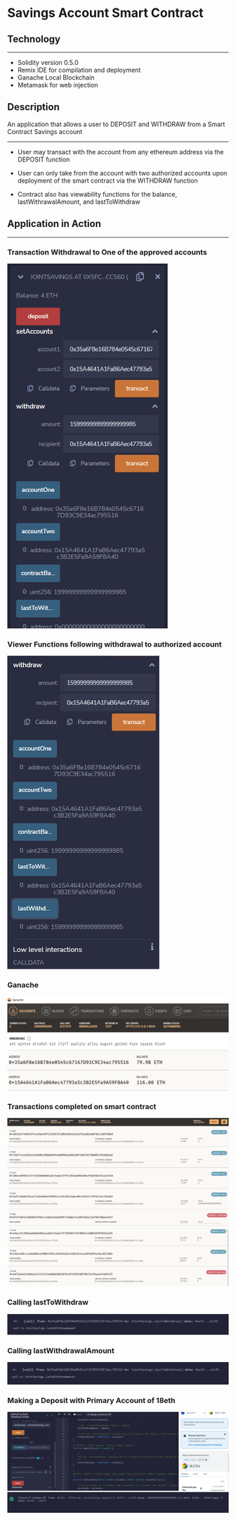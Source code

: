 # Savings Account Smart Contract

## Technology
___
* Solidity version 0.5.0
* Remix IDE for compilation and deployment
* Ganache Local Blockchain
* Metamask for web injection

## Description
An application that allows a user to DEPOSIT and WITHDRAW from a Smart Contract Savings account
___

* User may transact with the account from any ethereum address via the DEPOSIT function

* User can only take from the account with two authorized accounts upon deployment of the smart contract via the WITHDRAW function

* Contract also has viewability functions for the balance, lastWithrawalAmount, and lastToWithdraw

## Application in Action
___
### Transaction Withdrawal to One of the approved accounts
![Transaction](./images/transaction.png)

### Viewer Functions following withdrawal to authorized account
![Viewer](./images/viewerfunctions.png)

### Ganache
![Ganache](./images/ganache.png)

### Transactions completed on smart contract 
![First Batch](./images/transactions1-5.png)
![Second Batch](./images/transactions6-8.png)

### Calling lastToWithdraw
![Last to Withdraw](./images/last_to_withdraw.png)

### Calling lastWithdrawalAmount
![Last to Withdraw](./images/last_withdraw_amount.png)

### Making a Deposit with Primary Account of 18eth
![Deposit Remix](./images/deposit.png)
![Deposit Terminal](./images/deposit_terminal.png)



